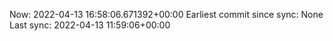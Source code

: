 Now: 2022-04-13 16:58:06.671392+00:00 Earliest commit since sync: None Last sync: 2022-04-13 11:59:06+00:00
